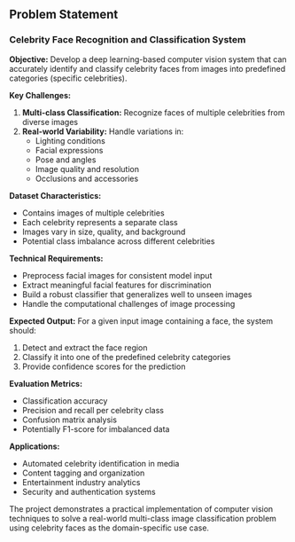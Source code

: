 ## Problem Statement

### **Celebrity Face Recognition and Classification System**

**Objective:** Develop a deep learning-based computer vision system that can accurately identify and classify celebrity faces from images into predefined categories (specific celebrities).

**Key Challenges:**
1. **Multi-class Classification:** Recognize faces of multiple celebrities from diverse images
2. **Real-world Variability:** Handle variations in:
   - Lighting conditions
   - Facial expressions
   - Pose and angles
   - Image quality and resolution
   - Occlusions and accessories

**Dataset Characteristics:**
- Contains images of multiple celebrities
- Each celebrity represents a separate class
- Images vary in size, quality, and background
- Potential class imbalance across different celebrities

**Technical Requirements:**
- Preprocess facial images for consistent model input
- Extract meaningful facial features for discrimination
- Build a robust classifier that generalizes well to unseen images
- Handle the computational challenges of image processing

**Expected Output:**
For a given input image containing a face, the system should:
1. Detect and extract the face region
2. Classify it into one of the predefined celebrity categories
3. Provide confidence scores for the prediction

**Evaluation Metrics:**
- Classification accuracy
- Precision and recall per celebrity class
- Confusion matrix analysis
- Potentially F1-score for imbalanced data

**Applications:**
- Automated celebrity identification in media
- Content tagging and organization
- Entertainment industry analytics
- Security and authentication systems

The project demonstrates a practical implementation of computer vision techniques to solve a real-world multi-class image classification problem using celebrity faces as the domain-specific use case.
